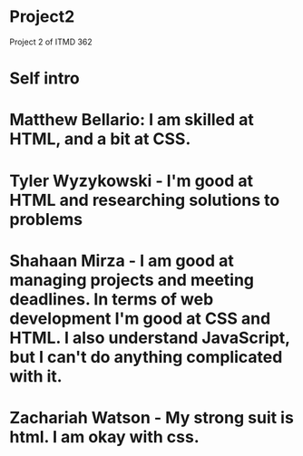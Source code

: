 # Project2
Project 2 of ITMD 362

# Self intro

# Matthew Bellario: I am skilled at HTML, and a bit at CSS.

# Tyler Wyzykowski - I'm good at HTML and researching solutions to problems

# Shahaan Mirza - I am good at managing projects and meeting deadlines. In terms of web development I'm good at CSS and HTML. I also understand JavaScript, but I can't do anything complicated with it.

# Zachariah Watson - My strong suit is html. I am okay with css.
